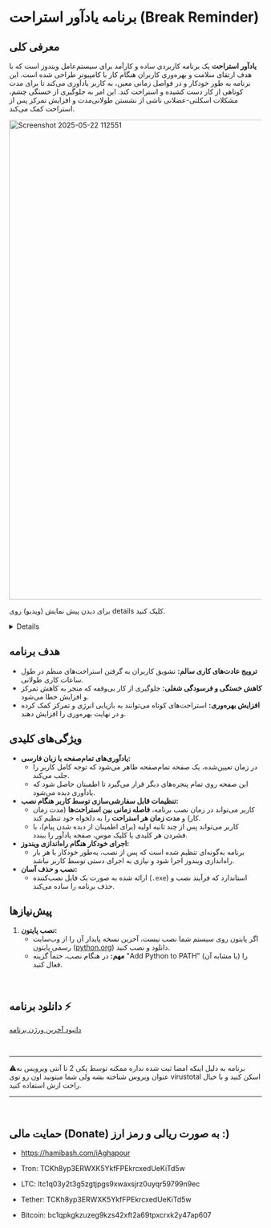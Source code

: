 # برنامه یادآور استراحت (Break Reminder)

## معرفی کلی
**یادآور استراحت** یک برنامه کاربردی ساده و کارآمد برای سیستم‌عامل ویندوز است که با هدف ارتقای سلامت و بهره‌وری کاربران هنگام کار با کامپیوتر طراحی شده است. این برنامه به طور خودکار و در فواصل زمانی معین، به کاربر یادآوری می‌کند تا برای مدت کوتاهی از کار دست کشیده و استراحت کند. این امر به جلوگیری از خستگی چشم، مشکلات اسکلتی-عضلانی ناشی از نشستن طولانی‌مدت و افزایش تمرکز پس از استراحت کمک می‌کند.


<img width="957" alt="Screenshot 2025-05-22 112551"  src="https://github.com/user-attachments/assets/33be2c49-8ad9-42fd-839b-d783974e549f" />

برای دیدن پیش نمایش (ویدیو) روی details کلیک کنید.
<details>
   
![Videoonline](https://github.com/user-attachments/assets/f56d1066-ac5f-4cc6-b08b-51e249bacdfd)

</details>








## هدف برنامه

*   **ترویج عادت‌های کاری سالم:** تشویق کاربران به گرفتن استراحت‌های منظم در طول ساعات کاری طولانی.
*   **کاهش خستگی و فرسودگی شغلی:** جلوگیری از کار بی‌وقفه که منجر به کاهش تمرکز و افزایش خطا می‌شود.
*   **افزایش بهره‌وری:** استراحت‌های کوتاه می‌توانند به بازیابی انرژی و تمرکز کمک کرده و در نهایت بهره‌وری را افزایش دهند.

## ویژگی‌های کلیدی
*   **یادآوری‌های تمام‌صفحه با زبان فارسی:**
    *   در زمان تعیین‌شده، یک صفحه تمام‌صفحه ظاهر می‌شود که توجه کامل کاربر را جلب می‌کند.
    *   این صفحه روی تمام پنجره‌های دیگر قرار می‌گیرد تا اطمینان حاصل شود که یادآوری دیده می‌شود.
*   **تنظیمات قابل سفارشی‌سازی توسط کاربر هنگام نصب:**
    *   کاربر می‌تواند در زمان نصب برنامه، **فاصله زمانی بین استراحت‌ها** (مدت زمان کار) و **مدت زمان هر استراحت** را به دلخواه خود تنظیم کند.
    *   کاربر می‌تواند پس از چند ثانیه اولیه (برای اطمینان از دیده شدن پیام)، با فشردن هر کلیدی یا کلیک موس، صفحه یادآور را ببندد.
*   **اجرای خودکار هنگام راه‌اندازی ویندوز:**
    *   برنامه به‌گونه‌ای تنظیم شده است که پس از نصب، به‌طور خودکار با هر بار راه‌اندازی ویندوز اجرا شود و نیازی به اجرای دستی توسط کاربر نباشد.
*   **نصب و حذف آسان:**
    *   ارائه شده به صورت یک فایل نصب‌کننده (`.exe`) استاندارد که فرآیند نصب و حذف برنامه را ساده می‌کند.


## پیش‌نیازها
1.  **نصب پایتون:**
    *   اگر پایتون روی سیستم شما نصب نیست، آخرین نسخه پایدار آن را از وب‌سایت رسمی پایتون ([python.org](https://www.python.org/downloads/windows/)) دانلود و نصب کنید.
    *   **مهم:** در هنگام نصب، حتماً گزینه "Add Python to PATH" (یا مشابه آن) را فعال کنید.

<br />
  
  ## دانلود برنامه ⚡
  [دانبود آخرین ورژن برنامه](https://github.com/iaghapour/BreakReminder/releases/download/v1/Setup_Break.Reminder.exe)

<br />

---

⚠️برنامه به دلیل اینکه امضا ثبت شده نداره ممکنه توسط یکی 2 تا آنتی ویرویس به عنوان ویروس شناخته بشه ولی شما میتونید اون رو توی virustotal اسکن کنید و با خیال راحت ازش استفاده کنید.

---

<br />

## حمایت مالی (Donate) به صورت ریالی و رمز ارز :) 
* https://hamibash.com/iAghapour

* Tron:
TCKh8yp3ERWXK5YkfFPEkrcxedUeKiTd5w

* LTC:
ltc1q03y2t3g5zgtjpgs9xwaxsjrz0uyqr59799n9ec

* Tether:
TCKh8yp3ERWXK5YkfFPEkrcxedUeKiTd5w

* Bitcoin:
bc1qpkgkzuzeg9kzs42xft2a69tpxcrxk2y47ap607
